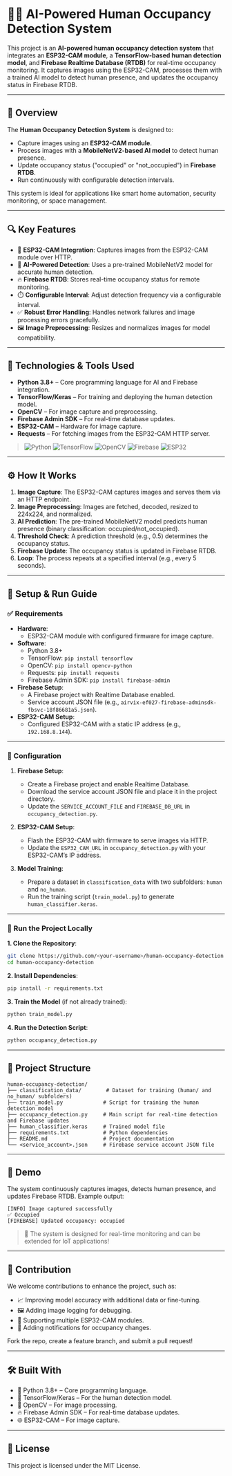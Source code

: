 # 🕵️‍♂️ AI-Powered Human Occupancy Detection System

This project is an **AI-powered human occupancy detection system** that integrates an **ESP32-CAM module**, a **TensorFlow-based human detection model**, and **Firebase Realtime Database (RTDB)** for real-time occupancy monitoring. It captures images using the ESP32-CAM, processes them with a trained AI model to detect human presence, and updates the occupancy status in Firebase RTDB.

---

## 📌 Overview

The **Human Occupancy Detection System** is designed to:

* Capture images using an **ESP32-CAM module**.
* Process images with a **MobileNetV2-based AI model** to detect human presence.
* Update occupancy status ("occupied" or "not_occupied") in **Firebase RTDB**.
* Run continuously with configurable detection intervals.

This system is ideal for applications like smart home automation, security monitoring, or space management.

---

## 🔍 Key Features

* 📸 **ESP32-CAM Integration**: Captures images from the ESP32-CAM module over HTTP.
* 🧠 **AI-Powered Detection**: Uses a pre-trained MobileNetV2 model for accurate human detection.
* 🔥 **Firebase RTDB**: Stores real-time occupancy status for remote monitoring.
* ⏱️ **Configurable Interval**: Adjust detection frequency via a configurable interval.
* ✅ **Robust Error Handling**: Handles network failures and image processing errors gracefully.
* 🖼️ **Image Preprocessing**: Resizes and normalizes images for model compatibility.

---

## 🔧 Technologies & Tools Used

* **Python 3.8+** – Core programming language for AI and Firebase integration.
* **TensorFlow/Keras** – For training and deploying the human detection model.
* **OpenCV** – For image capture and preprocessing.
* **Firebase Admin SDK** – For real-time database updates.
* **ESP32-CAM** – Hardware for image capture.
* **Requests** – For fetching images from the ESP32-CAM HTTP server.

> ![Python](https://img.shields.io/badge/python-3670A0?logo=python&logoColor=FFFF00)
> ![TensorFlow](https://img.shields.io/badge/TensorFlow-%23FF6F00.svg?logo=tensorflow&logoColor=white)
> ![OpenCV](https://img.shields.io/badge/OpenCV-%235C3EE8.svg?logo=opencv&logoColor=white)
> ![Firebase](https://img.shields.io/badge/Firebase-%23FFCA28.svg?logo=firebase&logoColor=black)
> ![ESP32](https://img.shields.io/badge/ESP32-%23000000.svg?logo=espressif&logoColor=white)

---

## ⚙️ How It Works

1. **Image Capture**: The ESP32-CAM captures images and serves them via an HTTP endpoint.
2. **Image Preprocessing**: Images are fetched, decoded, resized to 224x224, and normalized.
3. **AI Prediction**: The pre-trained MobileNetV2 model predicts human presence (binary classification: occupied/not_occupied).
4. **Threshold Check**: A prediction threshold (e.g., 0.5) determines the occupancy status.
5. **Firebase Update**: The occupancy status is updated in Firebase RTDB.
6. **Loop**: The process repeats at a specified interval (e.g., every 5 seconds).

---

## 🧰 Setup & Run Guide

### ✅ Requirements

* **Hardware**:
  * ESP32-CAM module with configured firmware for image capture.
* **Software**:
  * Python 3.8+
  * TensorFlow: `pip install tensorflow`
  * OpenCV: `pip install opencv-python`
  * Requests: `pip install requests`
  * Firebase Admin SDK: `pip install firebase-admin`
* **Firebase Setup**:
  * A Firebase project with Realtime Database enabled.
  * Service account JSON file (e.g., `airvix-ef027-firebase-adminsdk-fbsvc-18f86681a5.json`).
* **ESP32-CAM Setup**:
  * Configured ESP32-CAM with a static IP address (e.g., `192.168.8.144`).

---

### 🔐 Configuration

1. **Firebase Setup**:
   * Create a Firebase project and enable Realtime Database.
   * Download the service account JSON file and place it in the project directory.
   * Update the `SERVICE_ACCOUNT_FILE` and `FIREBASE_DB_URL` in `occupancy_detection.py`.

2. **ESP32-CAM Setup**:
   * Flash the ESP32-CAM with firmware to serve images via HTTP.
   * Update the `ESP32_CAM_URL` in `occupancy_detection.py` with your ESP32-CAM’s IP address.

3. **Model Training**:
   * Prepare a dataset in `classification_data` with two subfolders: `human` and `no_human`.
   * Run the training script (`train_model.py`) to generate `human_classifier.keras`.

---

### 🚀 Run the Project Locally

**1. Clone the Repository**:
```bash
git clone https://github.com/<your-username>/human-occupancy-detection.git
cd human-occupancy-detection
```

**2. Install Dependencies**:
```bash
pip install -r requirements.txt
```

**3. Train the Model** (if not already trained):
```bash
python train_model.py
```

**4. Run the Detection Script**:
```bash
python occupancy_detection.py
```

---

## 📂 Project Structure

```
human-occupancy-detection/
├── classification_data/        # Dataset for training (human/ and no_human/ subfolders)
├── train_model.py             # Script for training the human detection model
├── occupancy_detection.py     # Main script for real-time detection and Firebase updates
├── human_classifier.keras     # Trained model file
├── requirements.txt           # Python dependencies
├── README.md                  # Project documentation
└── <service_account>.json     # Firebase service account JSON file
```

---

## 🧪 Demo

The system continuously captures images, detects human presence, and updates Firebase RTDB. Example output:
```
[INFO] Image captured successfully
✅ Occupied
[FIREBASE] Updated occupancy: occupied
```

> 🧠 The system is designed for real-time monitoring and can be extended for IoT applications!

---

## 🤝 Contribution

We welcome contributions to enhance the project, such as:
* 📈 Improving model accuracy with additional data or fine-tuning.
* 🖼️ Adding image logging for debugging.
* 🔧 Supporting multiple ESP32-CAM modules.
* 🔔 Adding notifications for occupancy changes.

Fork the repo, create a feature branch, and submit a pull request!

---

## 🛠 Built With

* 🐍 Python 3.8+ – Core programming language.
* 🧠 TensorFlow/Keras – For the human detection model.
* 📸 OpenCV – For image processing.
* 🔥 Firebase Admin SDK – For real-time database updates.
* 🌐 ESP32-CAM – For image capture.

---

## 📜 License

This project is licensed under the MIT License.
